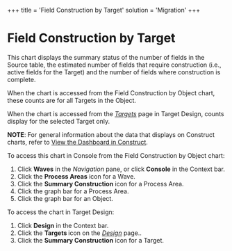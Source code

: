 +++
title = 'Field Construction by Target'
solution = 'Migration'
+++

# Field Construction by Target

This chart displays the summary status of the number of fields in the
Source table, the estimated number of fields that require construction
(i.e., active fields for the Target) and the number of fields where
construction is complete.

When the chart is accessed from the Field Construction by Object chart,
these counts are for all Targets in the Object.

When the chart is accessed from the
<span style="font-style: italic;">[Targets](../../Design/Page_Desc/Targets_H_Design)</span>
page in Target Design, counts display for the selected Target only.

<span style="font-weight: bold;">NOTE</span>: For general information
about the data that displays on Construct charts, refer to [View the
Dashboard in Construct](View_Dashboard_in_Construct).

To access this chart in Console from the Field Construction by Object
chart:

1.  Click <span style="font-weight: bold;">Waves</span> in the
    <span style="font-style: italic;">Navigation</span> pane, or click
    <span style="font-weight: bold;">Console</span> in the Context bar.
2.  Click the <span style="font-weight: bold;">Process Areas</span> icon
    for a Wave.
3.  Click the <span style="font-weight: bold;">Summary
    Construction</span> icon for a Process Area.
4.  Click the graph bar for a Process Area.
5.  Click the graph bar for an Object.

To access the chart in Target Design:

1.  Click <span style="font-weight: bold;">Design</span> in the Context
    bar.
2.  Click the <span style="font-weight: bold;">Targets </span>icon on
    the *[Design](../../Design/Page_Desc/Design)* page..
3.  Click the <span style="font-weight: bold;">Summary
    Construction</span> icon for a Target.
